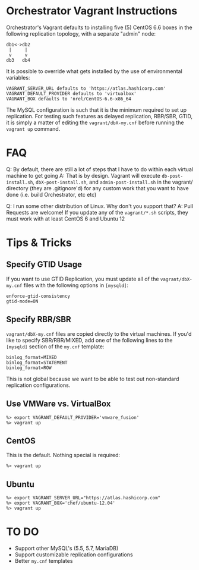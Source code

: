 Orchestrator Vagrant Instructions
=================================

Orchestrator's Vagrant defaults to installing five (5) CentOS 6.6 boxes in the following replication topology, with a separate "admin" node:

```
db1<->db2
 |     |
 v     v
db3   db4 
```

It is possible to override what gets installed by the use of environmental variables:

```
VAGRANT_SERVER_URL defaults to 'https://atlas.hashicorp.com'
VAGRANT_DEFAULT_PROVIDER defaults to 'virtualbox'
VAGRANT_BOX defaults to 'nrel/CentOS-6.6-x86_64
```

The MySQL configuration is such that it is the minimum required to set up replication. For testing such features as delayed replication, RBR/SBR, GTID, it is simply a matter of editing the `vagrant/dbX-my.cnf` before running the `vagrant up` command.

FAQ
===

Q: By default, there are still a lot of steps that I have to do within each virtual machine to get going
A: That is by design.  Vagrant will execute `db-post-install.sh`, `dbX-post-install.sh`, and `admin-post-install.sh` in the vagrant/ directory (they are .gitignore'd) for any custom work that you want to have done (i.e. build Orchestrator, etc etc)

Q: I run some other distribution of Linux.  Why don't you support that?
A: Pull Requests are welcome!  If you update any of the `vagrant/*.sh` scripts, they must work with at least CentOS 6 and Ubuntu 12

Tips & Tricks
=============

Specify GTID Usage
------------------

If you want to use GTID Replication, you must update all of the `vagrant/dbX-my.cnf` files with the following options in `[mysqld]`:

```
enforce-gtid-consistency
gtid-mode=ON
```

Specify RBR/SBR
---------------

`vagrant/dbX-my.cnf` files are copied directly to the virtual machines.  If you'd like to specify SBR/RBR/MIXED, add one of the following lines to the `[mysqld]` section of the `my.cnf` template:

```
binlog_format=MIXED
binlog_format=STATEMENT
binlog_format=ROW
```

This is not global because we want to be able to test out non-standard replication configurations.

Use VMWare vs. VirtualBox
-------------------------

```
%> export VAGRANT_DEFAULT_PROVIDER='vmware_fusion'
%> vagrant up
```

CentOS
------

This is the default.  Nothing special is required:

```
%> vagrant up
```

Ubuntu
------

```
%> export VAGRANT_SERVER_URL="https://atlas.hashicorp.com"
%> export VAGRANT_BOX='chef/ubuntu-12.04'
%> vagrant up
```

TO DO
=====

- Support other MySQL's (5.5, 5.7, MariaDB)
- Support customizable replication configurations
- Better `my.cnf` templates

